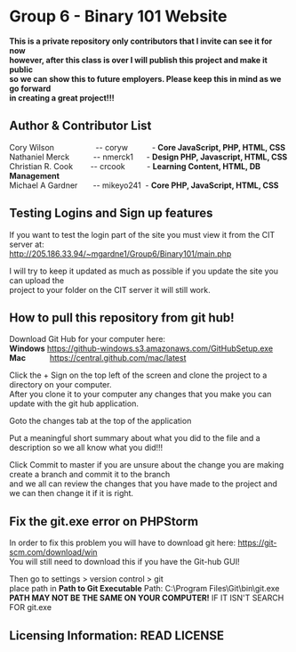 # Group 6  - Binary 101 Website

**This is a private repository only contributors that I invite can see it for now  
however, after this class is over I will publish this project and make it public  
so we can show this to future employers.  Please keep this in mind as we go forward  
in creating a great project!!!**


Author & Contributor List
-----
Cory Wilson  &nbsp;&nbsp;&nbsp;&nbsp;&nbsp;&nbsp;&nbsp;&nbsp;&nbsp;&nbsp;&nbsp;&nbsp;&nbsp;&nbsp;&nbsp;&nbsp;&nbsp;&nbsp;--      coryw &nbsp;&nbsp;&nbsp;&nbsp;&nbsp;&nbsp;&nbsp;&nbsp;&nbsp;&nbsp;- **Core JavaScript, PHP, HTML, CSS**  
Nathaniel Merck  &nbsp;&nbsp;&nbsp;&nbsp;&nbsp;&nbsp;&nbsp;&nbsp;&nbsp;&nbsp;--      nmerck1 &nbsp;&nbsp;&nbsp;&nbsp; - **Design PHP, Javascript, HTML, CSS**  
Christian R. Cook   &nbsp;&nbsp;&nbsp;&nbsp;&nbsp;&nbsp;&nbsp;--      crcook &nbsp;&nbsp;&nbsp;&nbsp;&nbsp;&nbsp;&nbsp;&nbsp; - **Learning Content, HTML, DB Management**      
Michael A Gardner &nbsp;&nbsp;&nbsp;&nbsp;&nbsp;&nbsp;--      mikeyo241  &nbsp;- **Core PHP, JavaScript, HTML, CSS**  
## Testing Logins and Sign up features

If you want to test the login part of the site you must view it from the CIT server at:  
http://205.186.33.94/~mgardne1/Group6/Binary101/main.php

I will try to keep it updated as much as possible if you update the site you can upload the   
project to your folder on the CIT server it will still work.




## How to pull this repository from git hub!
Download Git Hub for your computer here:   
**Windows** https://github-windows.s3.amazonaws.com/GitHubSetup.exe  
**Mac** &nbsp;&nbsp;&nbsp;&nbsp;&nbsp;&nbsp;&nbsp;&nbsp;&nbsp;&nbsp;https://central.github.com/mac/latest

Click the + Sign on the top left of the screen and clone the project to a directory on your computer.  
After you clone it to your computer any changes that you make you can update with the git hub application.  

Goto the changes tab at the top of the application

Put a meaningful short summary about what you did to the file and a description so we all know what you did!!!

Click Commit to master if you are unsure about the change you are making create a branch and commit it to the branch  
and we all can review the changes that you have made to the project and we can then change it if it is right.

## Fix the git.exe error on PHPStorm

In order to fix this problem you will have to download git here: https://git-scm.com/download/win  
You will still need to download this if you have the Git-hub GUI!


Then go to settings > version control > git  
place path in **Path to Git Executable** 
Path: C:\Program Files\Git\bin\git.exe  
**PATH MAY NOT BE THE SAME ON YOUR COMPUTER!** IF IT ISN'T SEARCH FOR git.exe

Licensing Information: READ LICENSE
---
